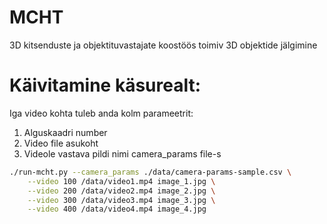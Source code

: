 # MCHT 

3D kitsenduste ja objektituvastajate koostöös toimiv 3D objektide jälgimine


# Käivitamine käsurealt:

Iga video kohta tuleb anda kolm parameetrit: 
1. Alguskaadri number
2. Video file asukoht
3. Videole vastava pildi nimi camera_params file-s

```bash
./run-mcht.py --camera_params ./data/camera-params-sample.csv \
    --video 100 /data/video1.mp4 image_1.jpg \
    --video 200 /data/video2.mp4 image_2.jpg \
    --video 300 /data/video3.mp4 image_3.jpg \
    --video 400 /data/video4.mp4 image_4.jpg
```